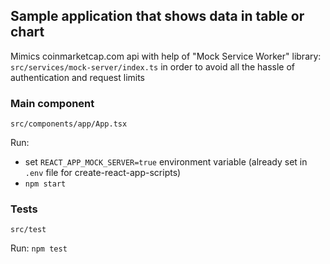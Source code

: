 ## Sample application that shows data in table or chart

Mimics coinmarketcap.com api with help of "Mock Service Worker" library: `src/services/mock-server/index.ts` in order to avoid all the hassle of authentication and request limits


### Main component
`src/components/app/App.tsx`

Run: 
* set `REACT_APP_MOCK_SERVER=true` environment variable (already set in `.env` file for create-react-app-scripts)
* `npm start`

### Tests
`src/test`

Run: `npm test`